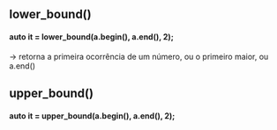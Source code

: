 ## lower_bound()
#### auto it = lower_bound(a.begin(), a.end(), 2);
-> retorna a primeira ocorrência de um número, ou o primeiro maior, ou a.end()




## upper_bound()
#### auto it = upper_bound(a.begin(), a.end(), 2);

